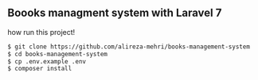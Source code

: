 ## Boooks managment system with Laravel 7
how run this project!   

```bash
$ git clone https://github.com/alireza-mehri/books-management-system
$ cd books-management-system
$ cp .env.example .env
$ composer install
```
